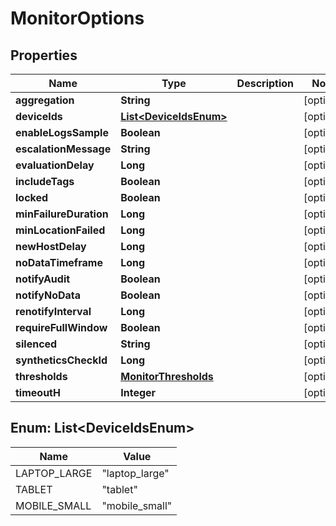 

# MonitorOptions

## Properties

Name | Type | Description | Notes
------------ | ------------- | ------------- | -------------
**aggregation** | **String** |  |  [optional]
**deviceIds** | [**List&lt;DeviceIdsEnum&gt;**](#List&lt;DeviceIdsEnum&gt;) |  |  [optional]
**enableLogsSample** | **Boolean** |  |  [optional]
**escalationMessage** | **String** |  |  [optional]
**evaluationDelay** | **Long** |  |  [optional]
**includeTags** | **Boolean** |  |  [optional]
**locked** | **Boolean** |  |  [optional]
**minFailureDuration** | **Long** |  |  [optional]
**minLocationFailed** | **Long** |  |  [optional]
**newHostDelay** | **Long** |  |  [optional]
**noDataTimeframe** | **Long** |  |  [optional]
**notifyAudit** | **Boolean** |  |  [optional]
**notifyNoData** | **Boolean** |  |  [optional]
**renotifyInterval** | **Long** |  |  [optional]
**requireFullWindow** | **Boolean** |  |  [optional]
**silenced** | **String** |  |  [optional]
**syntheticsCheckId** | **Long** |  |  [optional]
**thresholds** | [**MonitorThresholds**](MonitorThresholds.md) |  |  [optional]
**timeoutH** | **Integer** |  |  [optional]



## Enum: List&lt;DeviceIdsEnum&gt;

Name | Value
---- | -----
LAPTOP_LARGE | &quot;laptop_large&quot;
TABLET | &quot;tablet&quot;
MOBILE_SMALL | &quot;mobile_small&quot;



